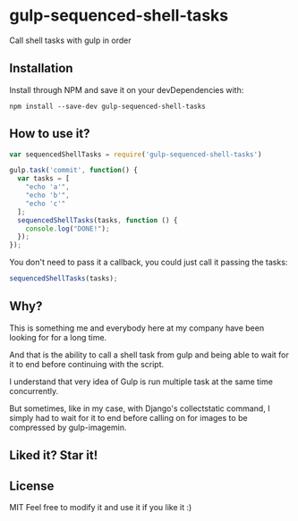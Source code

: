 # gulp-sequenced-shell-tasks
Call shell tasks with gulp in order

## Installation
Install through NPM and save it on your devDependencies with:

`npm install --save-dev gulp-sequenced-shell-tasks`

## How to use it?
```javascript
var sequencedShellTasks = require('gulp-sequenced-shell-tasks')

gulp.task('commit', function() {
  var tasks = [
    "echo 'a'",
    "echo 'b'",
    "echo 'c'"
  ];
  sequencedShellTasks(tasks, function () {
    console.log("DONE!");
  });
});
```
You don't need to pass it a callback, you could just call it passing the tasks:
```javascript
sequencedShellTasks(tasks);
```

## Why?
This is something me and everybody here at my company have been looking for for a long time.

And that is the ability to call a shell task from gulp and being able to wait for it to end before continuing with the script.

I understand that very idea of Gulp is run multiple task at the same time concurrently.

But sometimes, like in my case, with Django's collectstatic command, I simply had to wait for it to end before calling on for images to be compressed by gulp-imagemin.


## Liked it? Star it!

## License
MIT
Feel free to modify it and use it if you like it :)
